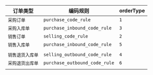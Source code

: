 | 订单类型         | 编码规则                      | orderType |
| ---------------- | ----------------------------- | --------- |
| `采购订单`       | `purchase_code_rule`          | `1`       |
| `采购入库单`     | `purchase_inbound_code_rule`  | `3`       |
| `销售订单`       | `selling_code_rule`           | `2`       |
| `销售入库单`     | `purchase_inbound_code_rule`  | `5`       |
|                  |                               |           |
| `销售退货入库单` | `selling_outbound_code_rule`  | `4`       |
| `采购退货出库单` | `purchase_outbound_code_rule` | `6`       |
|                  |                               |           |

